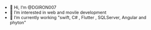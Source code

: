 - 👋 Hi, I’m @DGIRON007
- 👀 I’m interested in web and movile development
- 🌱 I’m currently working "swift, C# , Flutter , SQLServer, Angular and phyton" 


<!---
DGIRON007/DGIRON007 is a ✨ special ✨ repository because its `README.md` (this file) appears on your GitHub profile.
You can click the Preview link to take a look at your changes.
--->
